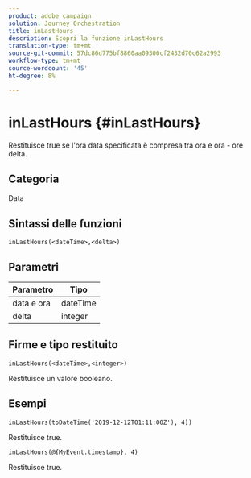 ```yaml
---
product: adobe campaign
solution: Journey Orchestration
title: inLastHours
description: Scopri la funzione inLastHours
translation-type: tm+mt
source-git-commit: 57dc86d775bf8860aa09300cf2432d70c62a2993
workflow-type: tm+mt
source-wordcount: '45'
ht-degree: 8%

---
```



# inLastHours {#inLastHours}

Restituisce true se l&#39;ora data specificata è compresa tra ora e ora - ore delta.

## Categoria

Data

## Sintassi delle funzioni

`inLastHours(<dateTime>,<delta>)`

## Parametri

| Parametro | Tipo |
|-----------|------------------|
| data e ora | dateTime |
| delta | integer |

## Firme e tipo restituito

`inLastHours(<dateTime>,<integer>)`

Restituisce un valore booleano.

## Esempi

`inLastHours(toDateTime('2019-12-12T01:11:00Z'), 4))`

Restituisce true.

`inLastHours(@{MyEvent.timestamp}, 4)`

Restituisce true.

